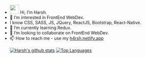 - <img src="https://raw.githubusercontent.com/MartinHeinz/MartinHeinz/master/wave.gif" width="30px"> Hi, I’m Harsh.
- 👀 I’m interested in FrontEnd WebDev.
-    I know CSS, SASS, JS, JQuery, ReactJS, Bootstrap, React-Native.
- 🌱 I’m currently learning Redux.
- 💞️ I’m looking to collaborate on FrontEnd WebDev.
- 📫 How to reach me - use my [h4rsh.netlify.app](https://h4rsh.netlify.app)<br/><br/>
[![Harsh's github stats](https://github-readme-stats.vercel.app/api?username=h4rSHp&count_private=true&show_icons=true&theme=midnight-purple)](https://github.com/h4rSHp)
[![Top Languages](https://github-readme-stats.vercel.app/api/top-langs/?username=h4rSHp&show_icons=true&theme=midnight-purple&layout=compact)](https://github.com/h4rSHp)
<!-- <a href="https://github.com/h4rSHp/github-readme-activity-graph"><img alt="Harsh's Activity Graph" src="https://activity-graph.herokuapp.com/graph?username=h4rSHp&bg_color=7E3ACE01&color=5BCDEC&line=7E3ACE&point=FFFFFF&hide_border=true" /></a> -->
<!-- <p align="center">
 <img align="right" src="https://komarev.com/ghpvc/?username=h4rSHp&style=flat-square&color=ff69b4"  /> 
</p> -->
<!---
h4rSHp/h4rSHp is a ✨ special ✨ repository because its `README.md` (this file) appears on your GitHub profile.
You can click the Preview link to take a look at your changes.
--->
